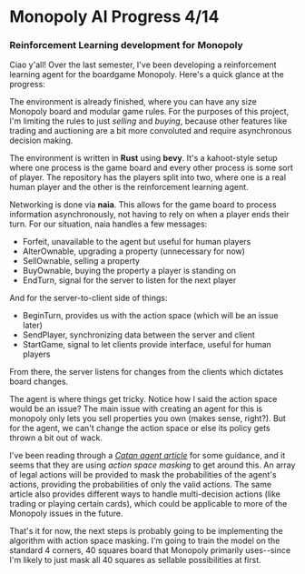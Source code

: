# Monopoly AI Progress 4/14
### Reinforcement Learning development for Monopoly

Ciao y'all! Over the last semester, I've been developing a reinforcement learning agent for the boardgame Monopoly. Here's a quick glance at the progress:

The environment is already finished, where you can have any size Monopoly board and modular game rules. For the purposes of this project, I'm limiting the rules to just *selling* and *buying*, because other features like trading and auctioning are a bit more convoluted and require asynchronous decision making.

The environment is written in **Rust** using **bevy**. It's a kahoot-style setup where one process is the game board and every other process is some sort of player. The repository has the players split into two, where one is a real human player and the other is the reinforcement learning agent.

Networking is done via **naia**. This allows for the game board to process information asynchronously, not having to rely on when a player ends their turn. For our situation, naia handles a few messages:

- Forfeit, unavailable to the agent but useful for human players
- AlterOwnable, upgrading a property (unnecessary for now)
- SellOwnable, selling a property
- BuyOwnable, buying the property a player is standing on
- EndTurn, signal for the server to listen for the next player

And for the server-to-client side of things:

- BeginTurn, provides us with the action space (which will be an issue later)
- SendPlayer, synchronizing data between the server and client
- StartGame, signal to let clients provide interface, useful for human players

From there, the server listens for changes from the clients which dictates board changes.

The agent is where things get tricky. Notice how I said the action space would be an issue? The main issue with creating an agent for this is monopoly only lets you sell properties you own (makes sense, right?). But for the agent, we can't change the action space or else its policy gets thrown a bit out of wack.

I've been reading through a *[Catan agent article](https://settlers-rl.github.io)* for some guidance, and it seems that they are using *action space masking* to get around this. An array of legal actions will be provided to mask the probabilities of the agent's actions, providing the probabilities of only the valid actions. The same article also provides different ways to handle multi-decision actions (like trading or playing certain cards), which could be applicable to more of the Monopoly issues in the future.

That's it for now, the next steps is probably going to be implementing the algorithm with action space masking. I'm going to train the model on the standard 4 corners, 40 squares board that Monopoly primarily uses--since I'm likely to just mask all 40 squares as sellable possibilities at first.
